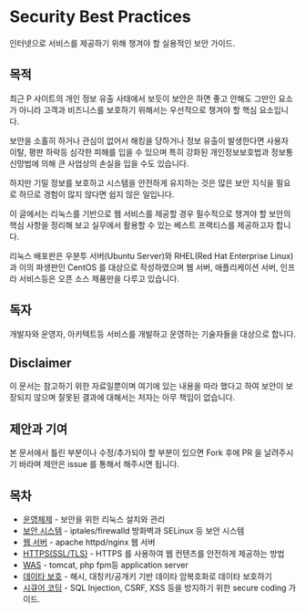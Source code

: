 # Security Best Practices

인터넷으로 서비스를 제공하기 위해 챙겨야 할 실용적인 보안 가이드.

## 목적
최근 P 사이트의 개인 정보 유출 사태에서 보듯이 보안은 하면 좋고 안해도 그만인 요소가 아니라 고객과 비즈니스를 보호하기 위해서는 우선적으로 챙겨야 할 핵심 요소입니다.
 
보안을 소홀히 하거나 관심이 없어서 해킹을 당하거나 정보 유출이 발생한다면 사용자 이탈, 평판 하락등 심각한 피해를 입을 수 있으며 특히 강화된 개인정보보호법과 정보통신망법에 의해 큰 사업상의 손실을 입을 수도 있습니다.
 
하지만 기밀 정보를 보호하고 시스템을 안전하게 유지하는 것은 많은 보안 지식을 필요로 하므로 경험이 많지 않다면 쉽지 않은 일입니다.

이 글에서는 리눅스를 기반으로 웹 서비스를 제공할 경우 필수적으로 챙겨야 할 보안의 핵심 사항을 정리해 보고 실무에서 활용할 수 있는 베스트 프랙티스를 제공하고자 합니다.

리눅스 배포판은 우분투 서버(Ubuntu Server)와 RHEL(Red Hat Enterprise Linux)과 이의 파생판인 CentOS 를 대상으로 작성하였으며 웹 서버, 애플리케이션 서버, 인프라 서비스등은 오픈 소스 제품만을 다루고 있습니다.


## 독자
개발자와 운영자, 아키텍트등 서비스를 개발하고 운영하는 기술자들을 대상으로 합니다.


## Disclaimer
이 문서는 참고하기 위한 자료일뿐이며 여기에 있는 내용을 따라 했다고 하여 보안이 보장되지 않으며 잘못된 결과에 대해서는 저자는 아무 책임이 없습니다.

## 제안과 기여
본 문서에서 틀린 부분이나 수정/추가되야 할 부분이 있으면 Fork 후에 PR 을 날려주시기 바라며 제안은 issue 를 통해서 해주시면 됩니다.


## 목차 
* [운영체제](linux.md) - 보안을 위한 리눅스 설치와 관리
* [보안 시스템](firewall-selinux.md) - iptales/firewalld 방화벽과 SELinux 등 보안 시스템
* [웹 서버](web-server.md) - apache httpd/nginx 웹 서버
* [HTTPS(SSL/TLS)](ssl-tls-https.md) - HTTPS 를 사용하여 웹 컨텐츠를 안전하게 제공하는 방법
* [WAS](web-app-server.md) - tomcat, php fpm등 application server
* [데이타 보호](encryption.md) - 해시, 대칭키/공개키 기반 데이타 암복호화로 데이타 보호하기
* [시큐어 코딩](secure-coding.md) - SQL Injection, CSRF, XSS 등을 방지하기 위한 secure coding 가이드.


